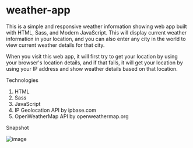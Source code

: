 # weather-app

This is a simple and responsive weather information showing web app built with HTML, Sass, and Modern JavaScript. This will display current weather information in your location, and you can also enter any city in the world to view current weather details for that city.

When you visit this web app, it will first try to get your location by using your browser's location details, and if that fails, it will get your location by using your IP address and show weather details based on that location. 

Technologies
1. HTML
2. Sass
3. JavaScript
4. IP Geolocation API by ipbase.com
5. OpenWeatherMap API by openweathermap.org


Snapshot 

![image](https://github.com/user-attachments/assets/d4d87cfd-15a8-49fd-a95f-fb3248dcbd35)


